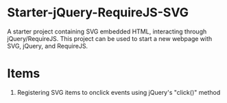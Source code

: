 # Starter-jQuery-RequireJS-SVG
A starter project containing SVG embedded HTML, interacting through jQuery/RequireJS. This project can be used to start a new webpage with SVG, jQuery, and RequireJS.

# Items
1. Registering SVG items to onclick events using jQuery's "click()" method
